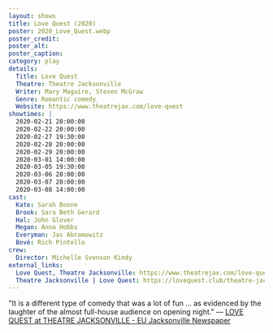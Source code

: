 ```yaml
---
layout: shows
title: Love Quest (2020)
poster: 2020_Love_Quest.webp
poster_credit: 
poster_alt:
poster_caption:
category: play
details:
  Title: Love Quest
  Theatre: Theatre Jacksonville
  Writer: Mary Maguire, Steven McGraw
  Genre: Romantic comedy
  Website: https://www.theatrejax.com/love-quest
showtimes: |
  2020-02-21 20:00:00
  2020-02-22 20:00:00
  2020-02-27 19:30:00
  2020-02-28 20:00:00
  2020-02-29 20:00:00
  2020-03-01 14:00:00
  2020-03-05 19:30:00
  2020-03-06 20:00:00
  2020-03-07 20:00:00
  2020-03-08 14:00:00
cast:
  Kate: Sarah Boone
  Brook: Sara Beth Gerard
  Hal: John Glover
  Megan: Anna Hobbs
  Everyman: Jas Abramowitz
  Bové: Rich Pintello
crew:
  Director: Michelle Svenson Kindy
external_links:
  Love Quest, Theatre Jacksonville: https://www.theatrejax.com/love-quest
  Theatre Jacksonville | Love Quest: https://lovequest.club/theatre-jacksonville
---
```

"It is a different type of comedy that was a lot of fun ... as evidenced by the laughter of the almost full-house audience on opening night." — [LOVE QUEST at THEATRE JACKSONVILLE - EU Jacksonville Newspaper](https://eujacksonville.com/2020/02/27/love-quest-at-theatre-jacksonville/)
